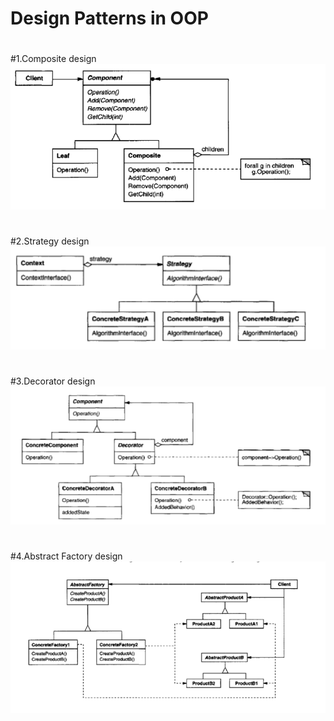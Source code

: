 # Design Patterns in OOP
#
#
#1.Composite design
![](images/composite.png)

#
#2.Strategy design
![](images/strategy.png)

#
#3.Decorator design
![](images/decorator.png)


#
#4.Abstract Factory design
![](images/abstract_factory.png)

